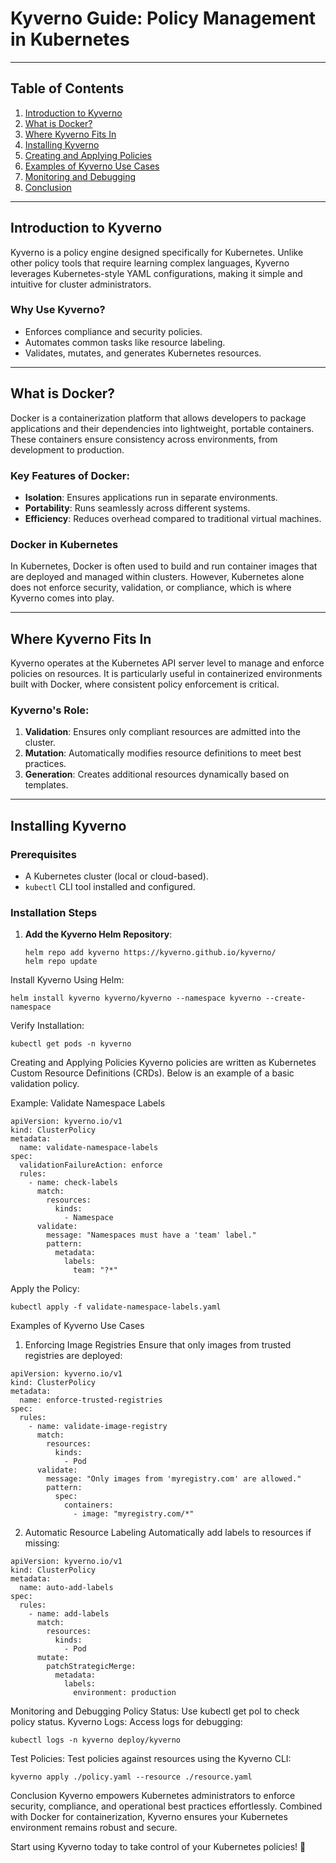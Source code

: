 # Kyverno Guide: Policy Management in Kubernetes

---

## Table of Contents
1. [Introduction to Kyverno](#introduction-to-kyverno)
2. [What is Docker?](#what-is-docker)
3. [Where Kyverno Fits In](#where-kyverno-fits-in)
4. [Installing Kyverno](#installing-kyverno)
5. [Creating and Applying Policies](#creating-and-applying-policies)
6. [Examples of Kyverno Use Cases](#examples-of-kyverno-use-cases)
7. [Monitoring and Debugging](#monitoring-and-debugging)
8. [Conclusion](#conclusion)

---

## Introduction to Kyverno
Kyverno is a policy engine designed specifically for Kubernetes. Unlike other policy tools that require learning complex languages, Kyverno leverages Kubernetes-style YAML configurations, making it simple and intuitive for cluster administrators.

### Why Use Kyverno?
- Enforces compliance and security policies.
- Automates common tasks like resource labeling.
- Validates, mutates, and generates Kubernetes resources.

---

## What is Docker?
Docker is a containerization platform that allows developers to package applications and their dependencies into lightweight, portable containers. These containers ensure consistency across environments, from development to production.

### Key Features of Docker:
- **Isolation**: Ensures applications run in separate environments.
- **Portability**: Runs seamlessly across different systems.
- **Efficiency**: Reduces overhead compared to traditional virtual machines.

### Docker in Kubernetes
In Kubernetes, Docker is often used to build and run container images that are deployed and managed within clusters. However, Kubernetes alone does not enforce security, validation, or compliance, which is where Kyverno comes into play.

---

## Where Kyverno Fits In
Kyverno operates at the Kubernetes API server level to manage and enforce policies on resources. It is particularly useful in containerized environments built with Docker, where consistent policy enforcement is critical.

### Kyverno's Role:
1. **Validation**: Ensures only compliant resources are admitted into the cluster.
2. **Mutation**: Automatically modifies resource definitions to meet best practices.
3. **Generation**: Creates additional resources dynamically based on templates.

---

## Installing Kyverno
### Prerequisites
- A Kubernetes cluster (local or cloud-based).
- `kubectl` CLI tool installed and configured.

### Installation Steps
1. **Add the Kyverno Helm Repository**:
   ```
   helm repo add kyverno https://kyverno.github.io/kyverno/
   helm repo update
   ```
Install Kyverno Using Helm:

   ```
helm install kyverno kyverno/kyverno --namespace kyverno --create-namespace
   ```
Verify Installation:

```
kubectl get pods -n kyverno
```

Creating and Applying Policies
Kyverno policies are written as Kubernetes Custom Resource Definitions (CRDs). Below is an example of a basic validation policy.

Example: Validate Namespace Labels
```
apiVersion: kyverno.io/v1
kind: ClusterPolicy
metadata:
  name: validate-namespace-labels
spec:
  validationFailureAction: enforce
  rules:
    - name: check-labels
      match:
        resources:
          kinds:
            - Namespace
      validate:
        message: "Namespaces must have a 'team' label."
        pattern:
          metadata:
            labels:
              team: "?*"
```
Apply the Policy:
```
kubectl apply -f validate-namespace-labels.yaml
```
Examples of Kyverno Use Cases
1. Enforcing Image Registries
Ensure that only images from trusted registries are deployed:

```
apiVersion: kyverno.io/v1
kind: ClusterPolicy
metadata:
  name: enforce-trusted-registries
spec:
  rules:
    - name: validate-image-registry
      match:
        resources:
          kinds:
            - Pod
      validate:
        message: "Only images from 'myregistry.com' are allowed."
        pattern:
          spec:
            containers:
              - image: "myregistry.com/*"
```
2. Automatic Resource Labeling
Automatically add labels to resources if missing:

```
apiVersion: kyverno.io/v1
kind: ClusterPolicy
metadata:
  name: auto-add-labels
spec:
  rules:
    - name: add-labels
      match:
        resources:
          kinds:
            - Pod
      mutate:
        patchStrategicMerge:
          metadata:
            labels:
              environment: production
```
Monitoring and Debugging
Policy Status: Use kubectl get pol to check policy status.
Kyverno Logs: Access logs for debugging:
```
kubectl logs -n kyverno deploy/kyverno
```
Test Policies: Test policies against resources using the Kyverno CLI:
```
kyverno apply ./policy.yaml --resource ./resource.yaml
```
Conclusion
Kyverno empowers Kubernetes administrators to enforce security, compliance, and operational best practices effortlessly. Combined with Docker for containerization, Kyverno ensures your Kubernetes environment remains robust and secure.

Start using Kyverno today to take control of your Kubernetes policies! 🚀
